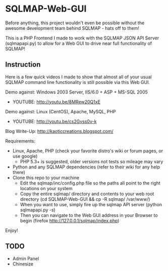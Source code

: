 # SQLMAP-Web-GUI

Before anything, this project wouldn't even be possible without the awesome development team behind SQLMAP - hats off to them!

This is a PHP Frontend I made to work with the SQLMAP JSON API Server (sqlmapapi.py) to allow for a Web GUI to drive near full functionality of SQLMAP!

## Instruction

Here is a few quick videos I made to show that almost all of your usual SQLMAP command line functionality is still possible via this Web GUI. 

Demo against: Windows 2003 Server, IIS/6.0 + ASP + MS-SQL 2005
 - YOUTUBE: http://youtu.be/8MRew20Q1xE

Demo against: Linux (CentOS), Apache, MySQL, PHP
 - YOUTUBE: http://youtu.be/cs2Gvss0v-k

Blog Write-Up: http://kaoticcreations.blogspot.com/

Requirements:
 - Linux, Apache, PHP (check your favorite distro's wiki or forum pages, or use google)
   - PHP 5.3+ is suggested, older versions not tests so mileage may vary
 - Python and any SQLMAP dependencies (refer to their wiki for any help there)
 - Clone this repo to your machine
   - Edit the sqlmap/inc/config.php file so the paths all point to the right locations on your system
   - Copy the entire sqlmap/ directory and contents to your web root directory (cd SQLMAP-Web-GUI && cp -R sqlmap/ /var/www/)
   - When you want to use, simply fire up the sqlmap API server (python sqlmapapi.py -s)
   - Then you can navigate to the Web GUI address in your Browser to begin (firefox http://127.0.0.1/sqlmap/index.php)

Enjoy!

## TODO

- Admin Panel
- Chinesize

